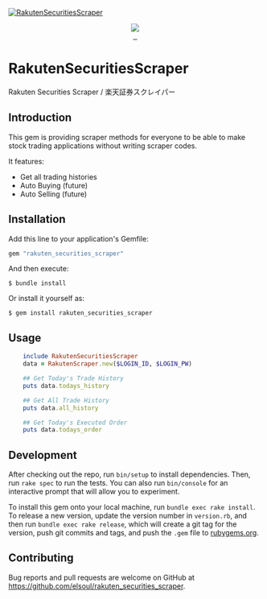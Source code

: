 [![RakutenSecuritiesScraper](https://firebasestorage.googleapis.com/v0/b/el-quest.appspot.com/o/mediaLibrary%2F1589293505170_rakuten-shoken.jpg?alt=media&token=f86b6870-fd3f-42aa-805d-db35cb53a9b6)](https://www.rakuten-sec.co.jp/)

<p align="center">

  <a aria-label="Ruby logo" href="https://el-soul.com">
    <img src="https://badgen.net/badge/icon/Made%20by%20ELSOUL?icon=ruby&label&color=black&labelColor=black">
  </a>
  <br/>

  <a aria-label="Ruby Gem version" href="https://rubygems.org/gems/rakuten_securities_scraper">
    <img alt="" src="https://badgen.net/rubygems/v/rakuten_securities_scraper/latest">
  </a>
  <a aria-label="Downloads Number" href="https://rubygems.org/gems/rakuten_securities_scraper">
    <img alt="" src="https://badgen.net/rubygems/dt/rakuten_securities_scraper">
  </a>
  <a aria-label="License" href="https://github.com/elsoul/rakuten_securities_scraper/blob/master/LICENSE">
    <img alt="" src="https://badgen.net/badge/license/MIT/blue">
  </a>
</p>

# RakutenSecuritiesScraper

Rakuten Securities Scraper / 楽天証券スクレイパー

## Introduction

This gem is providing scraper methods for everyone to be able to make stock trading applications without writing scraper codes.

It features:

- Get all trading histories
- Auto Buying (future)
- Auto Selling (future)

## Installation

Add this line to your application's Gemfile:

```ruby
gem "rakuten_securities_scraper"
```

And then execute:

    $ bundle install

Or install it yourself as:

    $ gem install rakuten_securities_scraper

## Usage

```ruby
    include RakutenSecuritiesScraper
    data = RakutenScraper.new($LOGIN_ID, $LOGIN_PW)

    ## Get Today's Trade History
    puts data.todays_history

    ## Get All Trade History
    puts data.all_history

    ## Get Today's Executed Order
    puts data.todays_order

```

## Development

After checking out the repo, run `bin/setup` to install dependencies. Then, run `rake spec` to run the tests. You can also run `bin/console` for an interactive prompt that will allow you to experiment.

To install this gem onto your local machine, run `bundle exec rake install`. To release a new version, update the version number in `version.rb`, and then run `bundle exec rake release`, which will create a git tag for the version, push git commits and tags, and push the `.gem` file to [rubygems.org](https://rubygems.org/gems/rakuten_securities_scraper).

## Contributing

Bug reports and pull requests are welcome on GitHub at https://github.com/elsoul/rakuten_securities_scraper.
